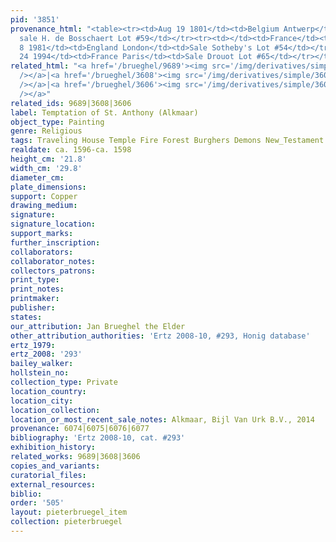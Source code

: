 ```yaml
---
pid: '3851'
provenance_html: "<table><tr><td>Aug 19 1801</td><td>Belgium Antwerp</td><td>(Possibly)
  sale H. de Bosschaert Lot #59</td></tr><tr><td></td><td>France</td><td>Private Collection</td></tr><tr><td>Apr
  8 1981</td><td>England London</td><td>Sale Sotheby's Lot #54</td></tr><tr><td>Jun
  24 1994</td><td>France Paris</td><td>Sale Drouot Lot #65</td></tr></table>"
related_html: "<a href='/brueghel/9689'><img src='/img/derivatives/simple/9689/thumbnail.jpg'
  /></a>|<a href='/brueghel/3608'><img src='/img/derivatives/simple/3608/thumbnail.jpg'
  /></a>|<a href='/brueghel/3606'><img src='/img/derivatives/simple/3606/thumbnail.jpg'
  /></a>"
related_ids: 9689|3608|3606
label: Temptation of St. Anthony (Alkmaar)
object_type: Painting
genre: Religious
tags: Traveling House Temple Fire Forest Burghers Demons New_Testament Saint
realdate: ca. 1596-ca. 1598
height_cm: '21.8'
width_cm: '29.8'
diameter_cm:
plate_dimensions:
support: Copper
drawing_medium:
signature:
signature_location:
support_marks:
further_inscription:
collaborators:
collaborator_notes:
collectors_patrons:
print_type:
print_notes:
printmaker:
publisher:
states:
our_attribution: Jan Brueghel the Elder
other_attribution_authorities: 'Ertz 2008-10, #293, Honig database'
ertz_1979:
ertz_2008: '293'
bailey_walker:
hollstein_no:
collection_type: Private
location_country:
location_city:
location_collection:
location_or_most_recent_sale_notes: Alkmaar, Bijl Van Urk B.V., 2014
provenance: 6074|6075|6076|6077
bibliography: 'Ertz 2008-10, cat. #293'
exhibition_history:
related_works: 9689|3608|3606
copies_and_variants:
curatorial_files:
external_resources:
biblio:
order: '505'
layout: pieterbruegel_item
collection: pieterbruegel
---
```

